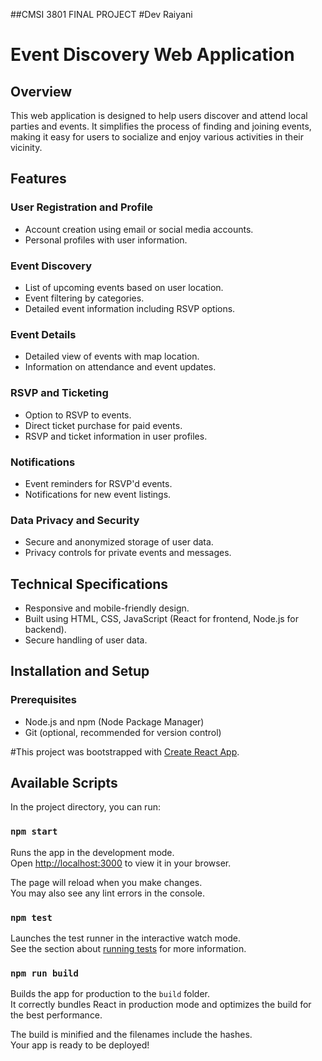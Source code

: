 ##CMSI 3801 FINAL PROJECT
#Dev Raiyani

# Event Discovery Web Application

## Overview

This web application is designed to help users discover and attend local parties and events. It simplifies the process of finding and joining events, making it easy for users to socialize and enjoy various activities in their vicinity.

## Features

### User Registration and Profile
- Account creation using email or social media accounts.
- Personal profiles with user information.

### Event Discovery
- List of upcoming events based on user location.
- Event filtering by categories.
- Detailed event information including RSVP options.

### Event Details
- Detailed view of events with map location.
- Information on attendance and event updates.

### RSVP and Ticketing
- Option to RSVP to events.
- Direct ticket purchase for paid events.
- RSVP and ticket information in user profiles.

### Notifications
- Event reminders for RSVP'd events.
- Notifications for new event listings.

### Data Privacy and Security
- Secure and anonymized storage of user data.
- Privacy controls for private events and messages.

## Technical Specifications

- Responsive and mobile-friendly design.
- Built using HTML, CSS, JavaScript (React for frontend, Node.js for backend).
- Secure handling of user data.

## Installation and Setup

### Prerequisites
- Node.js and npm (Node Package Manager)
- Git (optional, recommended for version control)

#This project was bootstrapped with [Create React App](https://github.com/facebook/create-react-app).

## Available Scripts

In the project directory, you can run:

### `npm start`

Runs the app in the development mode.\
Open [http://localhost:3000](http://localhost:3000) to view it in your browser.

The page will reload when you make changes.\
You may also see any lint errors in the console.

### `npm test`

Launches the test runner in the interactive watch mode.\
See the section about [running tests](https://facebook.github.io/create-react-app/docs/running-tests) for more information.

### `npm run build`

Builds the app for production to the `build` folder.\
It correctly bundles React in production mode and optimizes the build for the best performance.

The build is minified and the filenames include the hashes.\
Your app is ready to be deployed!


